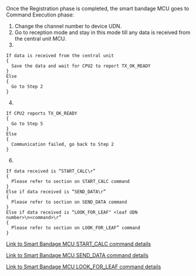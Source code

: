 Once the Registration phase is completed, the smart bandage MCU goes to Command Execution phase:
1)	Change the channel number to device UDN.
2)	Go to reception mode and stay in this mode till any data is received from the central unit MCU.
3)
```
If data is received from the central unit
{
  Save the data and wait for CPU2 to report TX_OK_READY
}
Else
{
  Go to Step 2
}
```
4)
```
If CPU2 reports TX_OK_READY
{
  Go to Step 5
}
Else
{
  Communication failed, go back to Step 2
}
```
6)
```
If data received is “START_CALC\r”
{
  Please refer to section on START_CALC command
}
Else if data received is “SEND_DATA\r”
{
  Please refer to section on SEND_DATA command
}
Else if data received is “LOOK_FOR_LEAF" <leaf UDN number>\n<command>\r”
{
  Please refer to section on LOOK_FOR_LEAF” command
}
```
[Link to Smart Bandage MCU START_CALC command details](https://github.com/SoumadeepDe/Smart-Bandage-Software-Functional-Philosophy/blob/main/SmartBandageMCU_START_CALC.md)

[Link to Smart Bandage MCU SEND_DATA command details](https://github.com/SoumadeepDe/Smart-Bandage-Software-Functional-Philosophy/blob/main/SmartBandageMCU_SEND_DATA.md)

[Link to Smart Bandage MCU LOOK_FOR_LEAF command details](https://github.com/SoumadeepDe/Smart-Bandage-Software-Functional-Philosophy/blob/main/SmartBandageMCU_LOOK_FOR_LEAF.md)
